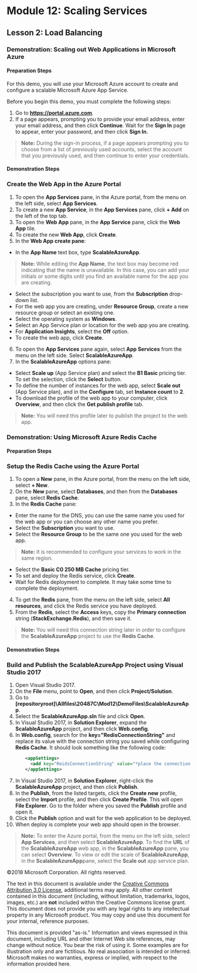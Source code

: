# Module 12: Scaling Services

## Lesson 2: Load Balancing

### Demonstration: Scaling out Web Applications in Microsoft Azure

#### Preparation Steps

For this demo, you will use your Microsoft Azure account to create and configure a scalable Microsoft Azure App Service.

Before you begin this demo, you must complete the following steps:
 1. Go to **https://portal.azure.com**.
 2. If a page appears, prompting you to provide your email address, enter your email address, and then click **Continue**. Wait for the **Sign In** page to appear, enter your password, and then click **Sign In**.

   >**Note:** During the sign-in process, if a page appears prompting you to choose from a list of previously used accounts, select the account that you previously used, and then continue to enter your credentials.
 
#### Demonstration Steps

### Create the **Web App** in the **Azure Portal**

 1. To open the **App Services** pane, in the Azure portal, from the menu on the left side, select **App Services**.
 2. To create a new **App Service**, in the **App Services** pane, click **+ Add** on the left of the top tab.
 3. To open the **Web App** pane, in the **App Service** pane, click the **Web App** tile. 
 4. To create the new **Web App**, click **Create**.  
 5. In the **Web App create pane**:
   - In the **App Name** text box, type **ScalableAzureApp**.
  > **Note:** While editing the **App Name**, the text box may become red indicating that the name is unavailable. In this case, you can add your initials or some digits until you find an available name for the app you are creating.
  - Select the subscription you want to use, from the **Subscription** drop-down list.
  - For the web app you are creating, under **Resource Group**, create a new resource group or select an existing one.
  - Select the operating system as **Windows**.
  - Select an App Service plan or location for the web app you are creating.
  - For **Application Insights**, select the **Off** option.
  - To create the web app, click **Create**.
 6. To open the **App Services** pane again, select **App Services** from the menu on the left side. Select **ScalableAzureApp**.
 7. In the **ScalableAzureApp** options pane:
  - Select **Scale up** (App Service plan) and select the **B1 Basic** pricing tier. To set the selection, click the **Select** button.
  - To define the number of instances for the web app, select  **Scale out** (App Service plan), and in the **Configure** tab, set  **Instance count** to **2**. 
  - To download the profile of the web app to your computer, click **Overview**, and then click the **Get publish profile** tab.
  > **Note:** You will need this profile later to publish the project to the web app.


### Demonstration: Using Microsoft Azure Redis Cache

#### Preparation Steps

### Setup the **Redis Cache** using the **Azure Portal**

 1. To open a **New** pane, in the Azure portal, from the menu on the left side, select **+ New**.
 2. On the **New** pane, select **Databases**, and then from the **Databases** pane, select **Redis Cache**.
 3. In the **Redis Cache** pane:
  - Enter the name for the DNS, you can use the same name you used for the web app or you can choose any other name you prefer.
  - Select the **Subscription** you want to use.
  - Select the **Resource Group** to be the same one you used for the web app.
 > **Note:** It is recommended to configure your services to work in the same region.
  - Select the **Basic C0 250 MB Cache** pricing tier.
  - To set and deploy the Redis service, click **Create**.
  - Wait for Redis deployment to complete. It may take some time to complete the deployment.
 4. To get the **Redis** pane, from the menu on the left side, select **All resources**, and click the Redis service you have deployed. 
 5. From the **Redis**, select the **Access** keys,  copy the **Primary connection** string (**StackExchange.Redis**), and then save it.
 > **Note:** You will need this connection string later in order to configure the **ScalableAzureApp** project to use the **Redis Cache**. 


#### Demonstration Steps

### Build and Publish the **ScalableAzureApp Project** using **Visual Studio 2017**

 1. Open Visual Studio 2017.
 2. On the **File** menu, point to **Open**, and then click **Project/Solution**.
 3. Go to **[repositoryroot]\Allfiles\20487C\Mod12\DemoFiles\ScalableAzureApp**.
 4. Select the **ScalableAzureApp.sln** file and click **Open**.
 5. In Visual Studio 2017, in **Solution Explorer**, expand the **ScalableAzureApp** project, and then click **Web.config**.
 6. In **Web.config**, search for the **key="RedisConnectionString"** and replace its value with the connection string you saved while configuring **Redis Cache**. It should look something like the following code: 
```xml
       <appSettings>
         <add key="ReidsConnectionString" value="*place the connection string here*" />
       </appSettings>
```
 7. In Visual Studio 2017, in **Solution Explorer**, right-click the **ScalableAzureApp** project, and then click **Publish**.
 8. In the **Publish**, from the listed targets, click the **Create new** profile, select the **Import** profile, and then click **Create Profile**. This will open **File Explorer**. Go to the folder where you saved the **Publish** profile and open it.
 9. Click the **Publish** option and wait for the web application to be deployed.
 10. When deploy is complete your web app should open in the browser.
 > **Note:** To enter the Azure portal, from the menu on the left side, select **App Services**, and then select **ScalableAzureApp**. To find the **URL** of the **ScalableAzureApp** web app, in the **ScalableAzureApp** pane, you can select **Overview**. To view or edit the scale of **ScalableAzureApp**, in the **ScalableAzureApp**pane, select the **Scale out** app service plan.   
 
 ©2018 Microsoft Corporation. All rights reserved.

The text in this document is available under the  [Creative Commons Attribution 3.0 License](https://creativecommons.org/licenses/by/3.0/legalcode), additional terms may apply. All other content contained in this document (including, without limitation, trademarks, logos, images, etc.) are  **not**  included within the Creative Commons license grant. This document does not provide you with any legal rights to any intellectual property in any Microsoft product. You may copy and use this document for your internal, reference purposes.

This document is provided &quot;as-is.&quot; Information and views expressed in this document, including URL and other Internet Web site references, may change without notice. You bear the risk of using it. Some examples are for illustration only and are fictitious. No real association is intended or inferred. Microsoft makes no warranties, express or implied, with respect to the information provided here.

